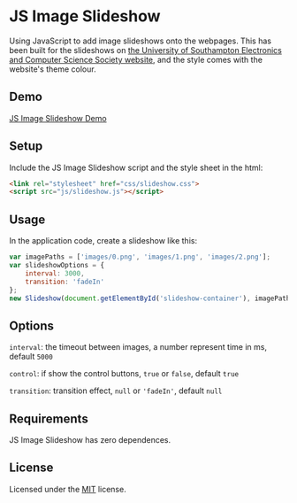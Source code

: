 # JS Image Slideshow

Using JavaScript to add image slideshows onto the webpages. This has been built for the slideshows on [the University of Southampton Electronics and Computer Science Society website](<https://society.ecs.soton.ac.uk>), and the style comes with the website's theme colour.

## Demo

[JS Image Slideshow Demo](https://allc.github.io/JS-Image-Slideshow/demo/)

## Setup

Include the JS Image Slideshow script and the style sheet in the html:

```HTML
<link rel="stylesheet" href="css/slideshow.css">
<script src="js/slideshow.js"></script>
```

## Usage

In the application code, create a slideshow like this:

```JavaScript
var imagePaths = ['images/0.png', 'images/1.png', 'images/2.png'];
var slideshowOptions = {
    interval: 3000,
    transition: 'fadeIn'
};
new Slideshow(document.getElementById('slideshow-container'), imagePaths, slideshowOptions);
```

## Options
`interval`: the timeout between images, a number represent time in ms, default `5000`

`control`: if show the control buttons, `true` or `false`, default `true`

`transition`: transition effect, `null` or `'fadeIn'`, default `null`

## Requirements

JS Image Slideshow has zero dependences.

## License

Licensed under the [MIT](https://github.com/allc/JS-Image-Slideshow/blob/master/LICENSE) license.
